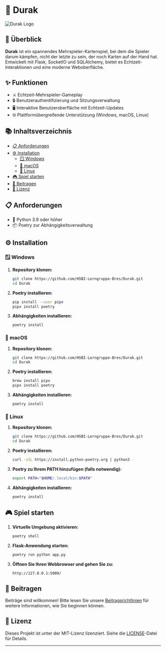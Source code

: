 # 🎴 Durak

![Durak Logo](static/images/261787.ico)

## 📖 Überblick

**Durak** ist ein spannendes Mehrspieler-Kartenspiel, bei dem die Spieler darum kämpfen, nicht der letzte zu sein, der noch Karten auf der Hand hat. Entwickelt mit Flask, SocketIO und SQLAlchemy, bietet es Echtzeit-Interaktionen und eine moderne Weboberfläche.

## ✨ Funktionen

- ⚔️ Echtzeit-Mehrspieler-Gameplay
- 🔒 Benutzerauthentifizierung und Sitzungsverwaltung
- 🖥️ Interaktive Benutzeroberfläche mit Echtzeit-Updates
- 🌐 Plattformübergreifende Unterstützung (Windows, macOS, Linux)

## 📚 Inhaltsverzeichnis

- [📋 Anforderungen](#-anforderungen)
- [⚙️ Installation](#-installation)
  - [🪟 Windows](#windows)
  - [🍎 macOS](#macos)
  - [🐧 Linux](#linux)
- [🎮 Spiel starten](#spiel-starten)
- [🤝 Beitragen](#beitragen)
- [📄 Lizenz](#lizenz)

## 📋 Anforderungen

- 🐍 Python 3.9 oder höher
- 📦 Poetry zur Abhängigkeitsverwaltung

## ⚙️ Installation

### 🪟 Windows

1. **Repository klonen:**

    ```sh
    git clone https://github.com/HSBI-Lerngruppe-Bres/Durak.git
    cd Durak
    ```

2. **Poetry installieren:**

    ```sh
    pip install --user pipx
    pipx install poetry
    ```

3. **Abhängigkeiten installieren:**

    ```sh
    poetry install
    ```

### 🍎 macOS

1. **Repository klonen:**

    ```sh
    git clone https://github.com/HSBI-Lerngruppe-Bres/Durak.git
    cd Durak
    ```

2. **Poetry installieren:**

    ```sh
    brew install pipx
    pipx install poetry
    ```

3. **Abhängigkeiten installieren:**

    ```sh
    poetry install
    ```

### 🐧 Linux

1. **Repository klonen:**

    ```sh
    git clone https://github.com/HSBI-Lerngruppe-Bres/Durak.git
    cd Durak
    ```

2. **Poetry installieren:**

    ```sh
    curl -sSL https://install.python-poetry.org | python3 -
    ```

3. **Poetry zu Ihrem PATH hinzufügen (falls notwendig):**

    ```sh
    export PATH="$HOME/.local/bin:$PATH"
    ```

4. **Abhängigkeiten installieren:**

    ```sh
    poetry install
    ```

## 🎮 Spiel starten

1. **Virtuelle Umgebung aktivieren:**

    ```sh
    poetry shell
    ```

2. **Flask-Anwendung starten:**

    ```sh
    poetry run python app.py
    ```

3. **Öffnen Sie Ihren Webbrowser und gehen Sie zu:**

    ```arduino
    http://127.0.0.1:5000/
    ```

## 🤝 Beitragen

Beiträge sind willkommen! Bitte lesen Sie unsere [Beitragsrichtlinien](CONTRIBUTING.md) für weitere Informationen, wie Sie beginnen können.

## 📄 Lizenz

Dieses Projekt ist unter der MIT-Lizenz lizenziert. Siehe die [LICENSE](LICENSE)-Datei für Details.

---
